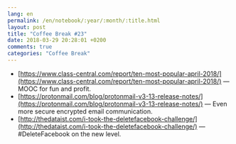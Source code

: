 ```yaml
---
lang: en
permalink: /en/notebook/:year/:month/:title.html
layout: post
title: "Coffee Break #23"
date: 2018-03-29 20:28:01 +0200
comments: true
categories: "Coffee Break"
---
```


- [https://www.class-central.com/report/ten-most-popular-april-2018/](https://www.class-central.com/report/ten-most-popular-april-2018/) &mdash; MOOC for fun and profit.
- [https://protonmail.com/blog/protonmail-v3-13-release-notes/](https://protonmail.com/blog/protonmail-v3-13-release-notes/) &mdash; Even more secure encrypted email communication.
- [http://thedataist.com/i-took-the-deletefacebook-challenge/](http://thedataist.com/i-took-the-deletefacebook-challenge/) &mdash; #DeleteFacebook on the new level.
